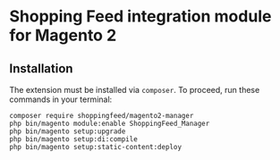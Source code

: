 # Shopping Feed integration module for Magento 2

## Installation

The extension must be installed via `composer`. To proceed, run these commands in your terminal:

```
composer require shoppingfeed/magento2-manager
php bin/magento module:enable ShoppingFeed_Manager
php bin/magento setup:upgrade
php bin/magento setup:di:compile
php bin/magento setup:static-content:deploy
```
